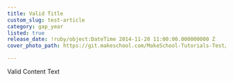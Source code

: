 ```yaml
---
title: Valid Title
custom_slug: test-article
category: gap_year
listed: true
release_date: !ruby/object:DateTime 2014-11-20 11:00:00.000000000 Z
cover_photo_path: https://git.makeschool.com/MakeSchool-Tutorials-Test/News_Tests/9e7253ad8a9da243f6a0b0ae2d61fbf718f1a593//85c0e6c9-7c5a-469f-9ead-59f1f0101da2/cover_photo.jpeg

---
```

Valid Content Text